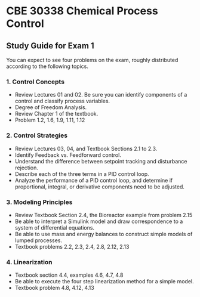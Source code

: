 # CBE 30338 Chemical Process Control 

## Study Guide for Exam 1

You can expect to see four problems on the exam, roughly distributed according to the following topics. 

### 1. Control Concepts

* Review Lectures 01 and 02. Be sure you can identify components of a control and classify process variables.
* Degree of Freedom Analysis.
* Review Chapter 1 of the textbook.  
* Problem 1.2, 1.6, 1.9, 1.11, 1.12

### 2. Control Strategies ###

* Review Lectures 03, 04, and Textbook Sections 2.1 to 2.3.
* Identify Feedback vs. Feedforward control. 
* Understand the difference between setpoint tracking and disturbance rejection.
* Describe each of the three terms in a PID control loop.
* Analyze the performance of a PID control loop, and determine if proportional, integral, or derivative components need to be adjusted.

### 3. Modeling Principles ###

* Review Textbook Section 2.4, the Bioreactor example from problem 2.15
* Be able to interpret a Simulink model and draw correspondence to a system of differential equations.
* Be able to use mass and energy balances to construct simple models of lumped processes.
* Textbook problems 2.2, 2.3, 2.4, 2.8, 2.12, 2.13

### 4. Linearization ###

* Textbook section 4.4, examples 4.6, 4.7, 4.8
* Be able to execute the four step linearization method for a simple model.
* Textbook problem 4.8, 4.12, 4.13

